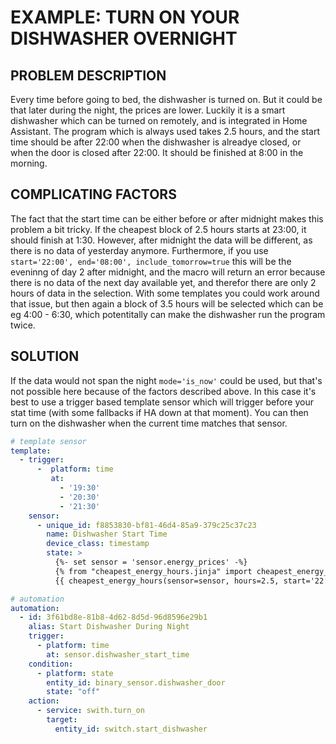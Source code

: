 # EXAMPLE: TURN ON YOUR DISHWASHER OVERNIGHT

## PROBLEM DESCRIPTION
Every time before going to bed, the dishwasher is turned on. But it could be that later during the night, the prices are lower. Luckily it is a smart dishwasher which can be turned on remotely, and is integrated in Home Assistant. The program which is always used takes 2.5 hours, and the start time should be after 22:00 when the dishwasher is alreadye closed, or when the door is closed after 22:00. It should be finished at 8:00 in the morning.

## COMPLICATING FACTORS
The fact that the start time can be either before or after midnight makes this problem a bit tricky. If the cheapest block of 2.5 hours starts at 23:00, it should finish at 1:30. However, after midnight the data will be different, as there is no data of yesterday anymore. Furthermore, if you use `start='22:00', end='08:00', include_tomorrow=true` this will be the eveninng of day 2 after midnight, and the macro will return an error because there is no data of the next day available yet, and therefor there are only 2 hours of data in the selection. With some templates you could work around that issue, but then again a block of 3.5 hours will be selected which can be eg 4:00 - 6:30, which potentitally can make the dishwasher run the program twice.

## SOLUTION
If the data would not span the night `mode='is_now'` could be used, but that's not possible here because of the factors described above. In this case it's best to use a trigger based template sensor which will trigger before your stat time (with some fallbacks if HA down at that moment). You can then turn on the dishwasher when the current time matches that sensor.

```yaml
# template sensor
template:
  - trigger:
      -  platform: time
         at:
           - '19:30'
           - '20:30'
           - '21:30'
    sensor:
      - unique_id: f8853830-bf81-46d4-85a9-379c25c37c23
        name: Dishwasher Start Time
        device_class: timestamp
        state: >
          {%- set sensor = 'sensor.energy_prices' -%}
          {% from "cheapest_energy_hours.jinja" import cheapest_energy_hours %}
          {{ cheapest_energy_hours(sensor=sensor, hours=2.5, start='22:00', end='08:00', include_tomorrow=true) }}

# automation
automation:
  - id: 3f61bd8e-81b8-4d62-8d5d-96d8596e29b1
    alias: Start Dishwasher During Night
    trigger:
      - platform: time
        at: sensor.dishwasher_start_time
    condition:
      - platform: state
        entity_id: binary_sensor.dishwasher_door
        state: "off"
    action:
      - service: swith.turn_on
        target:
          entity_id: switch.start_dishwasher
```